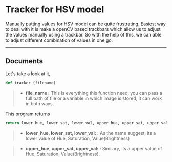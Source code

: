 Tracker for HSV model
===================


Manually putting values for HSV model can be quite frustrating. Easiest way to deal with it is make a openCV based trackbars which allow us to adjust the values manually using a trackbar. So with the help of this, we can able to adjust different combination of values in one go.


----------


Documents
-------------

Let's take a look at it, 


```python
def tracker (filename)

```

> - **file_name :**  This is everything this function need, you can pass a full path of file or a variable in which image is stored, it can work in both ways,


This program returns
```python 
return lower_hue, lower_sat, lower_val, upper hue, upper_sat, upper_val
```


> - **lower_hue, lower_sat, lower_val: :**  As the name suggest, its a lower value of Hue, Saturation, Value(Brightness)

> - **upper_hue, upper_sat, upper_val: :**  Similary, its a upper value of Hue, Saturation, Value(Brightness).


